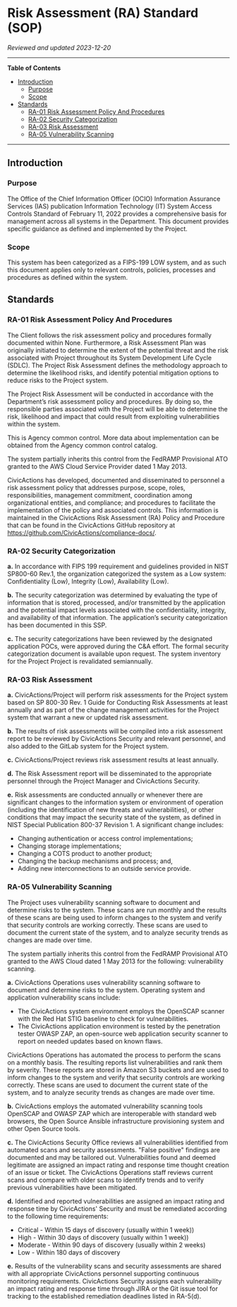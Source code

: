 # Risk Assessment (RA) Standard (SOP)

*Reviewed and updated 2023-12-20*

----

**Table of Contents**
<!--TOC-->

- [Introduction](#introduction)
  - [Purpose](#purpose)
  - [Scope](#scope)
- [Standards](#standards)
  - [RA-01 Risk Assessment Policy And Procedures](#ra-01-risk-assessment-policy-and-procedures)
  - [RA-02 Security Categorization](#ra-02-security-categorization)
  - [RA-03 Risk Assessment](#ra-03-risk-assessment)
  - [RA-05 Vulnerability Scanning](#ra-05-vulnerability-scanning)

<!--TOC-->

----

## Introduction

### Purpose

The Office of the Chief Information Officer (OCIO) Information Assurance Services (IAS) publication Information  Technology (IT) System Access Controls Standard of February 11, 2022 provides a comprehensive basis for  management across all systems in the Department. This document provides specific guidance as defined and implemented  by the Project.

### Scope

This system has been categorized as a FIPS-199 LOW system, and as such this document applies only to relevant  controls, policies, processes and procedures as defined within the system.

## Standards

### RA-01 Risk Assessment Policy And Procedures

The Client follows the risk assessment policy and procedures formally documented within None. Furthermore, a Risk Assessment Plan was originally initiated to determine the extent of the potential threat and the risk associated with Project throughout its System Development Life Cycle (SDLC). The Project Risk Assessment defines the methodology approach to determine the likelihood risks, and identify potential mitigation options to reduce risks to the Project system.

The Project Risk Assessment will be conducted in accordance with the Department’s risk assessment policy and procedures. By doing so, the responsible parties associated with the Project will be able to determine the risk, likelihood and impact that could result from exploiting vulnerabilities within the system.

This is Agency common control. More data about implementation can be obtained from the Agency common control catalog.


The system partially inherits this control from the FedRAMP Provisional ATO granted to the AWS Cloud Service Provider dated 1 May 2013.


CivicActions has developed, documented and disseminated to personnel a risk assessment policy that addresses purpose, scope, roles, responsibilities, management commitment, coordination among organizational entities, and compliance; and procedures to facilitate the implementation of the policy and associated controls. This information is maintained in the CivicActions Risk Assessment (RA) Policy and Procedure that can be found in the CivicActions GitHub repository at <https://github.com/CivicActions/compliance-docs/>.


### RA-02 Security Categorization

**a.**	In accordance with FIPS 199 requirement and guidelines provided in NIST SP800-60 Rev.1, the organization categorized the system as a Low system: Confidentiality (Low), Integrity (Low), Availability (Low).

**b.**	The security categorization was determined by evaluating the type of information that is stored, processed, and/or transmitted by the application and the potential impact levels associated with the confidentiality, integrity, and availability of that information. The application’s security categorization has been documented in this SSP.

**c.**	The security categorizations have been reviewed by the designated application POCs, were approved during the C&A effort. The formal security categorization document is available upon request. The system inventory for the Project Project is revalidated semiannually.

### RA-03 Risk Assessment

**a.**	CivicActions/Project will perform risk assessments for the Project system based on SP 800-30 Rev. 1 Guide for Conducting Risk Assessments at least annually and as part of the change management activities for the Project system that warrant a new or updated risk assessment.

**b.**	The results of risk assessments will be compiled into a risk assessment report to be reviewed by CivicActions Security and relevant personnel, and also added to the GitLab system for the Project system.

**c.**	CivicActions/Project reviews risk assessment
results at least annually.

**d.**	The Risk Assessment report will be disseminated to the appropriate
personnel through the Project Manager and CivicActions
Security.

**e.**	Risk assessments are conducted annually or whenever there are significant changes to the information system or environment of operation (including the identification of new threats and vulnerabilities), or other conditions that may impact the security state of the system, as defined in NIST Special Publication 800-37 Revision 1.
A significant change includes:

- Changing authentication or access control implementations;
- Changing storage implementations;
- Changing a COTS product to another product;
- Changing the backup mechanisms and process; and,
- Adding new interconnections to an outside service provide.

### RA-05 Vulnerability Scanning

The Project uses vulnerability scanning software to document and determine risks to the system. These scans are run monthly and the results of these scans are being used to inform changes to the system and verify that security controls are working correctly. These scans are used to document the current state of the system, and to analyze security trends as changes are made over time.


The system partially inherits this control from the FedRAMP Provisional ATO granted to the AWS Cloud dated 1 May 2013 for the following: vulnerability scanning.


**a.**	CivicActions Operations uses vulnerability scanning software to document and determine risks to the system. Operating system and application vulnerability scans include:

- The CivicActions system environment employs the OpenSCAP scanner with the Red Hat STIG baseline to check for vulnerabilities.
- The CivicActions application environment is tested by the penetration tester OWASP ZAP, an open-source web application security scanner to report on needed updates based on known flaws.

CivicActions Operations has automated the process to perform the scans on a monthly basis. The resulting reports list vulnerabilities and rank them by severity. These reports are stored in Amazon S3 buckets and are used to inform changes to the system and verify that security controls are working correctly. These scans are used to document the current state of the system, and to analyze security trends as changes are made over time.

**b.**	CivicActions employs the automated vulnerability scanning tools OpenSCAP and OWASP ZAP which are interoperable with standard web browsers, the Open Source Ansible infrastructure provisioning system and other Open Source tools.

**c.**	The CivicActions Security Office reviews all vulnerabilities identified from automated scans and security assessments. "False positive" findings are documented and may be tailored out. Vulnerabilities found and deemed legitimate are assigned an impact rating and response time thought creation of an issue or ticket. The CivicActions Operations staff reviews current scans and compare with older scans to identify trends and to verify previous vulnerabilities have been mitigated.

**d.**	Identified and reported vulnerabilities are assigned an impact rating and response time by CivicActions' Security and must be remediated according to the following time requirements:

- Critical - Within 15 days of discovery (usually within 1 week))
- High - Within 30 days of discovery (usually within 1 week))
- Moderate - Within 90 days of discovery (usually within 2 weeks)
- Low - Within 180 days of discovery

**e.**	Results of the vulnerability scans and security assessments are shared with all appropriate CivicActions personnel supporting continuous monitoring requirements. CivicActions Security assigns each vulnerability an impact rating and response time through JIRA or the Git issue tool for tracking to the established remediation deadlines listed in RA-5(d).
